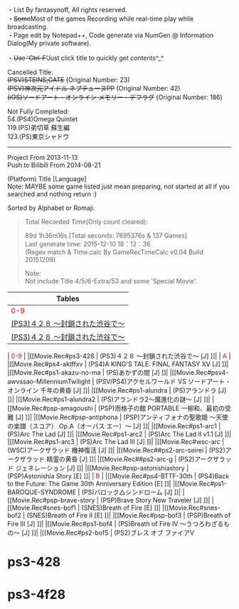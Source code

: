 ・List By fantasynoff, All rights reserved.  
・<strike>Some</strike>Most of the games Recording while real-time play while broadcasting.  
・Page edit by Notepad++, Code generate via NumGen @ Information Dialog(My private software).  
  
  
・<strike>Use 'Ctrl-F'</strike>Just click title to quickly get contents\^\_\^  




  
  
  
Cancelled Title:  
<strike>(PSV)STEINS;GATE</strike> (Original Number: 23)  
<strike>(PSV)神次元アイドル ネプテューヌPP</strike> (Original Number: 42)  
<strike>(iOS)ソードアート・オンライン メモリー・デフラグ</strike> (Original Number: 186)  
  
Not Fully Completed:  
54.(PS4)Omega Quintet  
119.(PS)弟切草 蘇生編  
123.(PS)東京シャドウ  

---
Project From 2013-11-13  
Push to Bilibili From 2014-08-21  
  
(Platform) Title [Language]  
Note: MAYBE some game listed just mean preparing, not started at all if you searched and nothing return :)  
  
Sorted by Alphabet or Romaji.  
  
  
>Total Recorded Time(Only count cleared):  
>  
>89d 1h36m16s [Total seconds: 7695376s & 137 Games]  
>Last generate time: 2015-12-10 18：12：36  
>(Regex match & Time calc By GameRecTimeCalc v0.04 Build 20151209)  
>  
>Note:  
>Not include Title 4/5/6-Extra/53 and some 'Special Movie'.  
  
 | Tables        | 
| ------------- |
| <font color=red>0-9</font> |
| [(PS3)４２８ ～封鎖された渋谷で～](#ps3-428) |
| [(PS3)４２８ ～封鎖された渋谷で～](#ps3-4f28) |












| <font color=red>0-9</font> |
|[[Movie.Rec#ps3-428 | (PS3)４２８ ～封鎖された渋谷で～ [J] ]]|
| <font color=red>A</font> |
|[[Movie.Rec#ps4-aktffxv | (PS4)A KING'S TALE: FINAL FANTASY XV [J] ]]|
|[[Movie.Rec#ps1-akazu-no-ma | (PS)あかずの間 [J] ]]|
|[[Movie.Rec#psv4-awvssao-MillenniumTwilight | (PSV/PS4)アクセルワールド VS ソードアート・オンライン 千年の黄昏 [J] ]]|
|[[Movie.Rec#ps1-alundra | (PS)アランドラ [J] ]]|
|[[Movie.Rec#ps1-alundra2 | (PS)アランドラ2～魔進化の謎～ [J] ]]|
|[[Movie.Rec#psp-amagoushi | (PSP)雨格子の館 PORTABLE 一柳和、最初の受難 [J] ]]|
|[[Movie.Rec#psp-antiphona | (PSP)アンティフォナの聖歌姫 ～天使の楽譜（スコア） Op.A（オーパス エー）～ [J] ]]|
|[[Movie.Rec#ps1-arc1 | (PS)Arc The Lad [J] ]]|
|[[Movie.Rec#ps1-arc2 | (PS)Arc The Lad Ⅱ v1.1 [J] ]]|
|[[Movie.Rec#ps1-arc3 | (PS)Arc The Lad Ⅲ [J] ]]|
|[[Movie.Rec#wsc-arc | (WSC)アークザラッド 機神復活 [J] ]]|
|[[Movie.Rec##ps2-arc-seirei | (PS2)アークザラッド 精霊の黄昏 [J] ]]|
|[[Movie.Rec##ps2-arc-g | (PS2)アークザラッド ジェネレーション [J] ]]|
|[[Movie.Rec#psp-astonishiastory | (PSP)Astonishia Story [E] ]]|
| <font color=red>B</font> |
|[[Movie.Rec#ps4-BTTF-30th | (PS4)Back to the Future: The Game 30th Anniversary Edition [E] ]]|
|[[Movie.Rec#ps1-BAROQUE-SYNDROME | (PS)バロック△シンドローム [J] ]]|
|[[Movie.Rec#psp-brave-story | (PSP)Brave Story New Traveler [J] ]]|
|[[Movie.Rec#snes-bof1 | (SNES)Breath of Fire [E] ]]|
|[[Movie.Rec#snes-bof2 | (SNES)Breath of Fire Ⅱ [E] ]]|
|[[Movie.Rec#psp-bof3 | (PSP)Breath of Fire Ⅲ [J] ]]|
|[[Movie.Rec#ps1-bof4 | (PS)Breath of Fire Ⅳ ～うつろわざるもの～ [J] ]]|
|[[Movie.Rec#ps2-bof5 | (PS2)ブレス オブ ファイアV






























# ps3-428














# ps3-4f28
